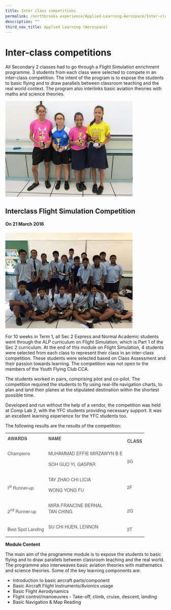 ```yaml
---
title: Inter class competitions
permalink: /northbrooks-experience/Applied-Learning-Aerospace/Inter-class-competitions/permalink/
description: ""
third_nav_title: Applied Learning (Aerospace)
---
```

Inter-class competitions
========================

All Secondary 2 classes had to go through a Flight Simulation enrichment programme. 3 students from each class were selected to compete in an inter-class competition. The intent of the program is to expose the students to basic flying and to draw parallels between classroom teaching and the real world context. The program also interlinks basic aviation theories with maths and science theories.

![](/images/InterClass.jpeg)

Interclass Flight Simulation Competition
----------------------------------------

#### On 21 March 2016

![](/images/Interclass2.jpg)

For 10 weeks in Term 1, all Sec 2 Express and Normal Academic students went through the ALP curriculum on Flight Simulation, which is Part 1 of the Sec 2 curriculum. At the end of this module on Flight Simulation, 4 students were selected from each class to represent their class in an inter-class competition. These students were selected based on Class Assessment and their passion towards learning. The competition was not open to the members of the Youth Flying Club CCA.

The students worked in pairs, comprising pilot and co-pilot. The competition required the students to fly using real-life navigation charts, to plan and land their planes at the stipulated destination within the shortest possible time.

Developed and run without the help of a vendor, the competition was held at Comp Lab 2, with the YFC students providing necessary support. It was an excellent learning experience for the YFC students too.

The following results are the results of the competition:

<table border="0" style="margin: 0px; outline: 0px; padding: 0px; color: rgb(80, 80, 80); font-family: &quot;Helvetica Neue&quot;, Helvetica, Arial, sans-serif; font-size: 14px; font-style: normal; font-variant-ligatures: normal; font-variant-caps: normal; font-weight: 400; letter-spacing: normal; orphans: 2; text-align: left; text-transform: none; white-space: normal; widows: 2; word-spacing: 0px; -webkit-text-stroke-width: 0px; background-color: transparent; text-decoration-thickness: initial; text-decoration-style: initial; text-decoration-color: initial;"><tbody style="margin: 0px; outline: 0px; padding: 0px;"><tr style="margin: 0px; outline: 0px; padding: 0px;"><td style="margin: 0px; outline: 0px; padding: 7px;"><p style="margin: 0px 0px 1em; outline: 0px; padding: 0px; line-height: 19.6px;"><strong style="margin: 0px; outline: 0px; padding: 0px;">AWARDS</strong></p></td><td style="margin: 0px; outline: 0px; padding: 7px;"><p style="margin: 0px 0px 1em; outline: 0px; padding: 0px; line-height: 19.6px;"><strong style="margin: 0px; outline: 0px; padding: 0px;">NAME</strong></p></td><td style="margin: 0px; outline: 0px; padding: 7px;"><strong style="margin: 0px; outline: 0px; padding: 0px;">CLASS</strong></td></tr><tr style="margin: 0px; outline: 0px; padding: 0px;"><td style="margin: 0px; outline: 0px; padding: 7px;"><p style="margin: 0px 0px 1em; outline: 0px; padding: 0px; line-height: 19.6px;">Champions &nbsp;</p><p style="margin: 0px 0px 1em; outline: 0px; padding: 0px; line-height: 19.6px;">&nbsp;</p></td><td style="margin: 0px; outline: 0px; padding: 7px;"><p style="margin: 0px 0px 1em; outline: 0px; padding: 0px; line-height: 19.6px;">MUHAMMAD EFFIE MIRZAWYN B E</p><p style="margin: 0px 0px 1em; outline: 0px; padding: 0px; line-height: 19.6px;">SOH GUO YI, GASPAR</p></td><td style="margin: 0px; outline: 0px; padding: 7px;">2G</td></tr><tr style="margin: 0px; outline: 0px; padding: 0px;"><td style="margin: 0px; outline: 0px; padding: 7px;">I<sup style="margin: 0px; outline: 0px; padding: 0px;">st</sup>&nbsp;Runner-up</td><td style="margin: 0px; outline: 0px; padding: 7px;"><p style="margin: 0px 0px 1em; outline: 0px; padding: 0px; line-height: 19.6px;">TAY ZHAO CHI LICIA</p><p style="margin: 0px 0px 1em; outline: 0px; padding: 0px; line-height: 19.6px;">WONG YONG FU</p></td><td style="margin: 0px; outline: 0px; padding: 7px;">2F</td></tr><tr style="margin: 0px; outline: 0px; padding: 0px;"><td style="margin: 0px; outline: 0px; padding: 7px;">2<sup style="margin: 0px; outline: 0px; padding: 0px;">nd</sup>&nbsp;Runner-up &nbsp;</td><td style="margin: 0px; outline: 0px; padding: 7px;"><p style="margin: 0px 0px 1em; outline: 0px; padding: 0px; line-height: 19.6px;">MIRA FRANCINE BERNAL<br style="margin: 0px; outline: 0px; padding: 0px;">TAN CHING</p></td><td style="margin: 0px; outline: 0px; padding: 7px;">2G</td></tr><tr style="margin: 0px; outline: 0px; padding: 0px;"><td style="margin: 0px; outline: 0px; padding: 7px;">Best Spot Landing</td><td style="margin: 0px; outline: 0px; padding: 7px;"><p style="margin: 0px 0px 1em; outline: 0px; padding: 0px; line-height: 19.6px;">SU CHI HUEN, LENNON</p></td><td style="margin: 0px; outline: 0px; padding: 7px;">2T</td></tr></tbody></table>

**Module Content**

The main aim of the programme module is to expose the students to basic flying and to draw parallels between classroom teaching and the real world. The programme also interweaves basic aviation theories with mathematics and science theories. Some of the key learning components are:

*   Introduction to basic aircraft parts/component
*   Basic Aircraft Flight Instruments/Avionics usage
*   Basic Flight Aerodynamics
*   Flight control/manoeuvres - Take-off, climb, cruise, descent, landing
*   Basic Navigation & Map Reading